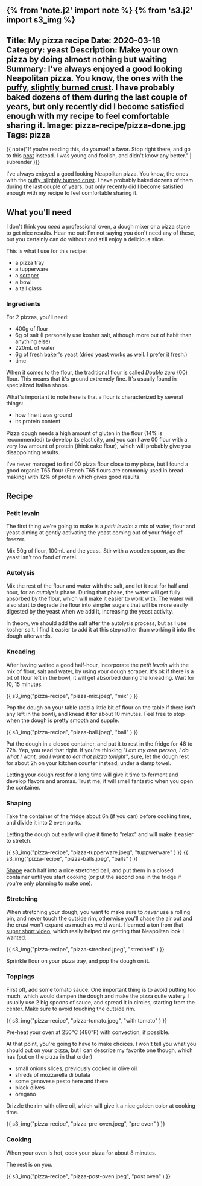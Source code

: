 {% from 'note.j2' import note %}
{% from 's3.j2' import s3_img %}
---
Title: My pizza recipe
Date: 2020-03-18
Category: yeast
Description: Make your own pizza by doing almost nothing but waiting
Summary: I've always enjoyed a good looking Neapolitan pizza. You know, the ones with the [puffy, slightly burned crust](https://www.napolike.it/wp-content/uploads/2017/12/Pizze-gratis-al-Napoli-Pizza-village-per-il-riconoscimento-unesco.jpeg). I have probably baked dozens of them during the last couple of years, but only recently did I become satisfied enough with my recipe to feel comfortable sharing it.
Image: pizza-recipe/pizza-done.jpg
Tags: pizza
---

{{ note("If you're reading this, do yourself a favor. Stop right there, and go to this [post](/neapolitan-pizza-dough-recipe) instead. I was young and foolish, and didn't know any better." | subrender )}}

I've always enjoyed a good looking Neapolitan pizza. You know, the ones with the [puffy, slightly burned crust](https://www.napolike.it/wp-content/uploads/2017/12/Pizze-gratis-al-Napoli-Pizza-village-per-il-riconoscimento-unesco.jpeg). I have probably baked dozens of them during the last couple of years, but only recently did I become satisfied enough with my recipe to feel comfortable sharing it.


## What you'll need

I don't think you _need_ a professional oven, a dough mixer or a pizza stone to get nice results. Hear me out: I'm not saying you don't need any of these, but you certainly can do without and still enjoy a delicious slice.

This is what I use for this recipe:

- a pizza tray
- a tupperware
- a [scraper](https://www.amazon.fr/Buyer-4858-00N-Raclette-Corne-Blanche/dp/B000ECUDVK/ref=pd_sbs_328_2/260-9517784-3248614?_encoding=UTF8&pd_rd_i=B000ECUDVK&pd_rd_r=9e2c7ea4-d71a-42dc-a173-3997bc28e9c8&pd_rd_w=rYY4y&pd_rd_wg=e4W69&pf_rd_p=72159c7a-2bb2-4a15-aa35-b315ce8f5c64&pf_rd_r=53M9R9PNK41E8TSHJ9SM&psc=1&refRID=53M9R9PNK41E8TSHJ9SM)
- a bowl
- a tall glass


### Ingredients

For 2 pizzas, you'll need:

- 400g of flour
- 6g of salt (I personally use kosher salt, although more out of habit than anything else)
- 220mL of water
- 6g of fresh baker's yeast (dried yeast works as well. I prefer it fresh.)
- time

When it comes to the flour, the traditional flour is called _Double zero_ (00) flour. This means that it's ground extremely fine. It's usually found in specialized Italian shops.

<div class="Note" markdown="1">
What's important to note here is that a flour is characterized by several things:

- how fine it was ground
- its protein content

Pizza dough needs a high amount of gluten in the flour (14% is recommended) to develop its elasticity, and you can have 00 flour with a very low amount of protein (think cake flour), which will probably give you disappointing results.
</div>

I've never managed to find 00 pizza flour close to my place, but I found a good organic T65 flour (French T65 flours are commonly used in bread making) with 12% of protein which gives good results.

## Recipe

### Petit levain

The first thing we're going to make is a _petit levain_: a mix of water, flour and yeast aiming at gently activating the yeast coming out of your fridge of freezer.

Mix 50g of flour, 100mL and the yeast. Stir with a wooden spoon, as the yeast isn't too fond of metal.


### Autolysis

Mix the rest of the flour and water with the salt, and let it rest for half and hour, for an _autolysis_ phase. During that phase, the water will get fully absorbed by the flour, which will make it easier to work with. The water will also start to degrade the flour into simpler sugars that will be more easily digested by the yeast when we add it, increasing the yeast activity.

<div class="Note">
In theory, we should add the salt after the autolysis process, but as I use kosher salt, I find it easier to add it at this step rather than working it into the dough afterwards.
</div>

### Kneading

After having waited a good half-hour, incorporate the _petit levain_ with the mix of flour, salt and water, by using your dough scraper. It's ok if there is a bit of flour left in the bowl, it will get absorbed during the kneading. Wait for 10, 15 minutes.

{{ s3_img("pizza-recipe", "pizza-mix.jpeg", "mix" ) }}

Pop the dough on your table (add a little bit of flour on the table if there isn't any left in the bowl), and knead it for about 10 minutes. Feel free to stop when the dough is pretty smooth and supple.

{{ s3_img("pizza-recipe", "pizza-ball.jpeg", "ball" ) }}

Put the dough in a closed container, and put it to rest in the fridge for 48 to 72h. Yep, you read that right. If you're thinking _"I am my own person, I do what I want, and I want to eat that pizza tonight"_, sure, let the dough rest for about 2h on your kitchen counter instead, under a damp towel.

Letting your dough rest for a long time will give it time to ferment and develop flavors and aromas. Trust me, it will smell fantastic when you open the container.

### Shaping

Take the container of the fridge about 6h (if you can) before cooking time, and divide it into 2 even parts.

<div class="Note">
Letting the dough out early will give it time to "relax" and will make it easier to stretch.
</div>

{{ s3_img("pizza-recipe", "pizza-tupperware.jpeg", "tuppwerware" ) }}
{{ s3_img("pizza-recipe", "pizza-balls.jpeg", "balls" ) }}

[Shape](https://www.youtube.com/watch?v=v5t5MEZt6LM) each half into a nice stretched ball, and put them in a closed container until you start cooking (or put the second one in the fridge if you're only planning to make one).


### Stretching

When stretching your dough, you want to make sure to *never* use a rolling pin, and never touch the outside rim, otherwise you'll chase the air out and the crust won't expand as much as we'd want. I learned a ton from that [super short video](https://www.youtube.com/watch?v=9f9-xTcKzZo), which really helped me getting that Neapolitan look I wanted.

{{ s3_img("pizza-recipe", "pizza-streched.jpeg", "streched" ) }}

Sprinkle flour on your pizza tray, and pop the dough on it.


### Toppings

First off, add some tomato sauce. One important thing is to avoid putting too much, which would dampen the dough and make the pizza quite watery. I usually use 2 big spoons of sauce, and spread it in circles, starting from the center. Make sure to avoid touching the outside rim.

{{ s3_img("pizza-recipe", "pizza-tomato.jpeg", "with tomato" ) }}

Pre-heat your oven at 250°C (480°F) with convection, if possible.

At that point, you're going to have to make choices. I won't tell you what you should put on your pizza, but I can describe my favorite one though, which has (put on the pizza in that order)

- small onions slices, previously cooked in olive oil
- shreds of mozzarella di bufala
- some genovese pesto here and there
- black olives
- oregano

Drizzle the rim with olive oil, which will give it a nice golden color at cooking time.

{{ s3_img("pizza-recipe", "pizza-pre-oven.jpeg", "pre oven" ) }}

### Cooking

When your oven is hot, cook your pizza for about 8 minutes.

The rest is on you.

{{ s3_img("pizza-recipe", "pizza-post-oven.jpeg", "post oven" ) }}
